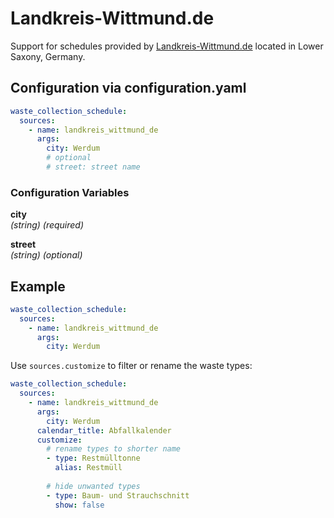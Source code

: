 # Landkreis-Wittmund.de

Support for schedules provided by [Landkreis-Wittmund.de](https://www.landkreis-wittmund.de) located in Lower Saxony, Germany.

## Configuration via configuration.yaml

```yaml
waste_collection_schedule:
  sources:
    - name: landkreis_wittmund_de
      args:
        city: Werdum
        # optional
        # street: street name
```

### Configuration Variables

**city**  
*(string) (required)*

**street**  
*(string) (optional)*

## Example

```yaml
waste_collection_schedule:
  sources:
    - name: landkreis_wittmund_de
      args:
        city: Werdum
```

Use `sources.customize` to filter or rename the waste types:

```yaml
waste_collection_schedule:
  sources:
    - name: landkreis_wittmund_de
      args:
        city: Werdum
      calendar_title: Abfallkalender
      customize:
        # rename types to shorter name
        - type: Restmülltonne
          alias: Restmüll
        
        # hide unwanted types
        - type: Baum- und Strauchschnitt
          show: false
```
